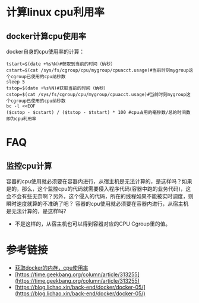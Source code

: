 # 计算linux cpu利用率

## docker计算cpu使用率

docker自身的cpu使用率的计算：

```
tstart=$(date +%s%N)#获取到当前的时间（纳秒）
cstart=$(cat /sys/fs/cgroup/cpu/mygroup/cpuacct.usage)#当前时刻mygroup这个cgroup已使用的cpu纳秒数
sleep 5
tstop=$(date +%s%N)#获取当前的时间（纳秒）
cstop=$(cat /sys/fs/cgroup/cpu/mygroup/cpuacct.usage)#当前时刻mygroup这个cgroup已使用的cpu纳秒数
bc -l <<EOF
($cstop - $cstart) / ($tstop - $tstart) * 100 #cpu占用的毫秒数/总的时间数即为cpu利用率
```


# FAQ

## 监控cpu计算

容器的cpu使用就必须要在容器内进行，从宿主机是无法计算的，是这样吗？如果是的，那么，这个监控cpu的代码就需要侵入程序代码(容器中跑的业务代码)，这会不会有些无奈啊？另外，这个侵入的代码，所在的线程如果不能被实时调度，则瞬时速度就算的不准确了吧？
 容器的cpu使用就必须要在容器内进行，从宿主机是无法计算的，是这样吗?

* 不是这样的，从宿主机也可以得到容器对应的CPU Cgroup里的值。 

# 参考链接

- [获取docker的内存，cpu使用率](https://www.cnblogs.com/my_life/articles/14945409.html)
- [https://time.geekbang.org/column/article/313255](https://time.geekbang.org/column/article/313255)
- [https://blog.lichao.xin/back-end/docker/docker-05/](https://blog.lichao.xin/back-end/docker/docker-05/)
